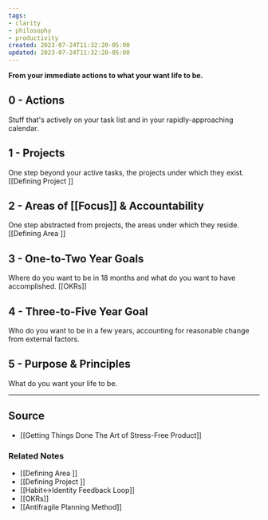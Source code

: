 ```yaml
---
tags:
- clarity
- philosophy
- productivity
created: 2023-07-24T11:32:20-05:00
updated: 2023-07-24T11:32:20-05:00
---
```

**From your immediate actions to what your want life to be.**

## 0 - Actions

Stuff that's actively on your task list and in your rapidly-approaching calendar.

## 1 - Projects

One step beyond your active tasks, the projects under which they exist. [[Defining Project ]] 

## 2 - Areas of [[Focus]] & Accountability

One step abstracted from projects, the areas under which they reside. [[Defining Area ]] 

## 3 - One-to-Two Year Goals

Where do you want to be in 18 months and what do you want to have accomplished. [[OKRs]] 

## 4 - Three-to-Five Year Goal

Who do you want to be in a few years, accounting for reasonable change from external factors.

## 5 - Purpose & Principles

What do you want your life to be.

---

## Source
- [[Getting Things Done The Art of Stress-Free Product]]

### Related Notes
- [[Defining Area ]]
- [[Defining Project ]]
- [[Habit↔Identity Feedback Loop]]
- [[OKRs]]
- [[Antifragile Planning Method]]